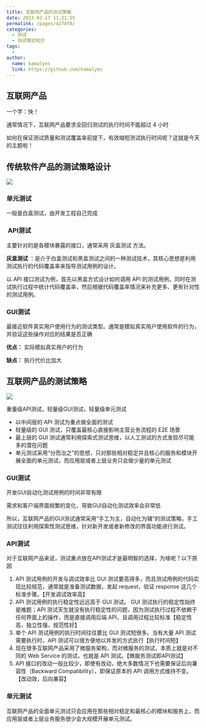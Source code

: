 ```yaml
---
title: 互联网产品的测试策略
date: 2023-02-17 11:21:55
permalink: /pages/427df8/
categories:
  - 测试
  - 测试理论知识
tags:
  - 
author: 
  name: kamalyes
  link: https://github.com/kamalyes
---
```

互联网产品
-----

一个字：快！

通常情况下，互联网产品要求全回归测试的执行时间不能超过 4 小时

如何在保证测试质量和测试覆盖率前提下，有效缩短测试执行时间呢？这就是今天的主题啦！

传统软件产品的测试策略设计
-------------

![](https://www.yuyanqing.cn/oss/image-bed/col/testing/1896876-20200117203831721-120357795.png)

### 单元测试

一般是白盒测试，由开发工程自己完成

###  API测试

主要针对的是各模块暴露的接口，通常采用 灰盒测试 方法。

**灰盒测试** ：是介于白盒测试和黑盒测试之间的一种测试技术，其核心思想是利用测试执行的代码覆盖率来指导测试用例的设计。

以 API 接口测试为例，首先以黑盒方式设计如何调用 API 的测试用例，同时在测试执行过程中统计代码覆盖率，然后根据代码覆盖率情况来补充更多、更有针对性的测试用例。

### GUI测试

最接近软件真实用户使用行为的测试类型。通常是模拟真实用户使用软件的行为，并验证这些操作对应的结果是否正确

**优点：** 实际模拟真实用户的行为

**缺点：** 执行代价比加大

互联网产品的测试策略
----------

![](https://www.yuyanqing.cn/oss/image-bed/col/testing/1896876-20200117203351565-1560716277.png)

重量级API测试，轻量级GUI测试，轻量级单元测试 

*   以中间层的 API 测试为重点做全面的测试
*   轻量级的 GUI 测试，只覆盖最核心直接影响主营业务流程的 E2E 场景
*   最上层的 GUI 测试通常利用探索式测试思维，以人工测试的方式发现尽可能多的潜在问题
*   单元测试采用“分而治之”的思想，只对那些相对稳定并且核心的服务和模块开展全面的单元测试，而应用层或者上层业务只会做少量的单元测试

### GUI测试

开发GUI自动化测试用例的时间非常有限

需求和客户端界面频繁的变化，导致GUI自动化测试效率会非常低

所以，互联网产品的GUI测试通常采用“手工为主，自动化为辅”的测试策略，手工测试往往利用探索性测试思维，针对新开发或者新修改的界面功能进行测试。

### API测试

对于互联网产品来说，测试重点放在API测试才是最明智的选择，为啥呢？以下原因

1.  API 测试用例的开发与调试效率比 GUI 测试要高得多，而且测试用例的代码实现比较规范，通常就是准备测试数据，发起 request，验证 response 这几个标准步骤。【开发调试效率高】
2.  API 测试用例的执行稳定性远远高于 GUI 测试。 GUI 测试执行的稳定性始终是难题；API 测试天生就没有执行稳定性的问题，因为测试执行过程不依赖于任何界面上的操作，而是直接调用后端 API，且调用过程比较标准【稳定性高，独立性强，规范性好】
3.  单个 API 测试用例的执行时间往往要比 GUI 测试短很多。当有大量 API 测试需要执行时，API 测试可以很方便地以并发的方式执行【执行时间短】
4.  现在很多互联网产品采用了微服务架构，而对微服务的测试，本质上就是对不同的 Web Service 的测试，也就是 API 测试。【微服务测试即API测试】
5.  API 接口的改动一般比较少，即使有改动，绝大多数情况下也需要保证后向兼容性（Backward Compatibility），即保证原本的 API 调用方式维持不变。【改动效，后向兼容】

### 单元测试

互联网产品的全面单元测试只会应用在那些相对稳定和最核心的模块和服务上，而应用层或者上层业务服务很少会大规模开展单元测试。
